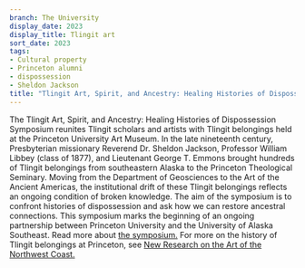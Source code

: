 ```yaml
---
branch: The University
display_date: 2023
display_title: Tlingit art
sort_date: 2023
tags:
- Cultural property
- Princeton alumni
- dispossession
- Sheldon Jackson
title: "Tlingit Art, Spirit, and Ancestry: Healing Histories of Dispossession"
---
```


The Tlingit Art, Spirit, and Ancestry: Healing Histories of Dispossession Symposium reunites Tlingit scholars and artists with Tlingit belongings held at the Princeton University Art Museum. In the late nineteenth century, Presbyterian missionary Reverend Dr. Sheldon Jackson, Professor William Libbey (class of 1877), and Lieutenant George T. Emmons brought hundreds of Tlingit belongings from southeastern Alaska to the Princeton Theological Seminary. Moving from the Department of Geosciences to the Art of the Ancient Americas, the institutional drift of these Tlingit belongings reflects an ongoing condition of broken knowledge. The aim of the symposium is to confront histories of dispossession and ask how we can restore ancestral connections. This symposium marks the beginning of an ongoing partnership between Princeton University and the University of Alaska Southeast. Read more about [the symposium.](https://indigenous.princeton.edu/events/tlingit-art-spirit-and-ancestry-healing-histories-dispossession) For more on the history of Tlingit belongings at Princeton, see [New Research on the Art of the Northwest Coast.](https://artmuseum.princeton.edu/story/new-research-art-northwest-coast)
